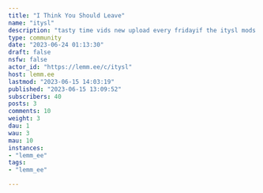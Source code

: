 ```yaml
---
title: "I Think You Should Leave" 
name: "itysl"
description: "tasty time vids new upload every fridayif the itysl mods from reddit see this, im happy to give you the keys. i don't know what any of this shit is and im fucking scared"
type: community
date: "2023-06-24 01:13:30"
draft: false
nsfw: false
actor_id: "https://lemm.ee/c/itysl"
host: lemm.ee
lastmod: "2023-06-15 14:03:19"
published: "2023-06-15 13:09:52"
subscribers: 40
posts: 3
comments: 10
weight: 3
dau: 1
wau: 3
mau: 10
instances:
- "lemm_ee"
tags: 
- "lemm_ee"

---
```

